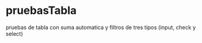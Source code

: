 # pruebasTabla
pruebas de tabla con suma automatica y filtros de tres tipos (input, check y select)
